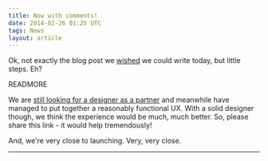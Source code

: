 ```yaml
---
title: Now with comments!
date: 2014-02-26 01:25 UTC
tags: News
layout: article
---
```


Ok, not exactly the blog post we <a href="/2014/01/20/live.html">wished</a> we could write today, but little steps. Eh?

READMORE

We are <a href="/2013/10/08/looking-for-ux-designer.html">still looking for a designer as a partner</a> and meanwhile have managed to put together a reasonably functional UX.  With a solid designer though, we think the experience would be much, much better.  So, please share this link - it would help tremendously!

And, we're very close to launching.  Very, very close.

***
